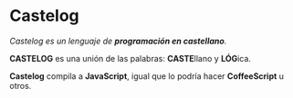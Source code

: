 # Castelog

*Castelog es un lenguaje de **programación en castellano**.*

**CASTELOG** es una unión de las palabras: **CASTE**llano y **LÓG**ica.

**Castelog** compila a **JavaScript**, igual que lo podría hacer **CoffeeScript** u otros.